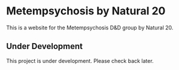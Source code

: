 # Metempsychosis by Natural 20

This is a website for the Metempsychosis D&D group by Natural 20.

## Under Development
This project is under development. Please check back later.
